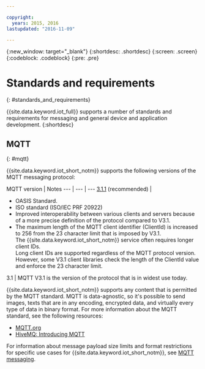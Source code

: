 ```yaml
---

copyright:
  years: 2015, 2016
lastupdated: "2016-11-09"

---
```


{:new_window: target="\_blank"}
{:shortdesc: .shortdesc}
{:screen: .screen}
{:codeblock: .codeblock}
{:pre: .pre}
# Standards and requirements
{: #standards_and_requirements}

{{site.data.keyword.iot_full}} supports a number of standards and requirements for messaging and general device and application development.
{:shortdesc}


<!-- ## Blockchain
{: #blockchain}

{{site.data.keyword.iot_short_notm}} supports the following versions of the Hyperledger fabric:
- 0.5

## Python
{: #python}

Support for MQTT over SSL requires at least Python v2.7.9 or v3.4, and OpenSSL v1.0.1.
-->

## MQTT
{: #mqtt}

{{site.data.keyword.iot_short_notm}} supports the following versions of the MQTT messaging protocol:

MQTT version | Notes
--- | --- | ---
[3.1.1](https://www.oasis-open.org/standards#mqttv3.1.1) (recommended)  | <ul><li>OASIS Standard.<li>ISO standard (ISO/IEC PRF 20922) <li>Improved interoperability between various clients and servers because of a more precise definition of the protocol compared to V3.1.   <li>The maximum length of the MQTT client identifier (ClientId) is increased to 256 from the 23 character limit that is imposed by V3.1. </br>The {{site.data.keyword.iot_short_notm}} service often requires longer client IDs. </br>Long client IDs are supported regardless of the MQTT protocol version. However, some V3.1 client libraries check the length of the ClientId value and enforce the 23 character limit.</ul>
3.1 | MQTT V3.1 is the version of the protocol that is in widest use today.

{{site.data.keyword.iot_short_notm}} supports any content that is permitted by the MQTT standard. MQTT is data-agnostic, so it's possible to send images, texts that are in any encoding, encrypted data, and virtually every type of data in binary format. For more information about the MQTT standard, see the following resources:
- [MQTT.org](http://mqtt.org/)
- [HiveMQ: Introducing MQTT](http://www.hivemq.com/blog/mqtt-essentials-part-1-introducing-mqtt)

For information about message payload size limits and format restrictions for specific use cases for {{site.data.keyword.iot_short_notm}}, see [MQTT messaging](mqtt/index.html).
